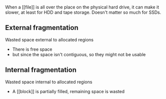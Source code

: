 When a [[file]] is all over the place on the physical hard drive, it can make it slower, at least for HDD and tape storage. Doesn't matter so much for SSDs.

## External fragmentation
Wasted space external to allocated regions
- There is free space
- but since the space isn't contiguous, so they might not be usable

## Internal fragmentation
Wasted space internal to allocated regions
- A [[block]] is partially filled, remaining space is wasted